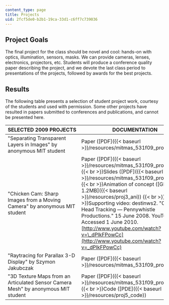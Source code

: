 ```yaml
---
content_type: page
title: Projects
uid: 2fcf5de0-b2b1-19ca-33d1-c6ff7c739036
---
```


Project Goals
-------------

The final project for the class should be novel and cool: hands-on with optics, illumination, sensors, masks. We can provide cameras, lenses, electronics, projectors, etc. Students will produce a conference quality paper describing the project, and we devote the last class period to presentations of the projects, followed by awards for the best projects.

Results
-------

The following table presents a selection of student project work, courtesy of the students and used with permission. Some other projects have resulted in papers submitted to conferences and publications, and cannot be presented here.

| SELECTED 2009 PROJECTS | DOCUMENTATION |
| --- | --- |
| "Separating Transparent Layers in Images" by anonymous MIT student | Paper ([PDF]({{< baseurl >}}/resources/mitmas_531f09_proj1_paper)) |
| "Chicken Cam: Sharp Images from a Moving Camera" by anonymous MIT student | Paper ([PDF]({{< baseurl >}}/resources/mitmas_531f09_proj3_paper))  {{< br >}}Slides ([PDF]({{< baseurl >}}/resources/mitmas_531f09_proj3_slides))  {{< br >}}Animation of concept ([GIF - 1.2MB]({{< baseurl >}}/resources/proj3_ani))  {{< br >}}  {{< br >}}Supporting video: destinws2. "Chicken Head Tracking — Pennywhistle Productions." 15 June 2008. YouTube. Accessed 1 June 2010. [http://www.youtube.com/watch?v=\_dPlkFPowCc](http://www.youtube.com/watch?v=_dPlkFPowCc) |
| "Raytracing for Parallax 3-D Display" by Szymon Jakubczak | Paper ([PDF]({{< baseurl >}}/resources/mitmas_531f09_proj4_paper)) |
| "3D Texture Maps from an Articulated Sensor Camera Mesh" by anonymous MIT student | Paper ([PDF]({{< baseurl >}}/resources/mitmas_531f09_proj5_paper))  {{< br >}}Code ([PDE]({{< baseurl >}}/resources/proj5_code))